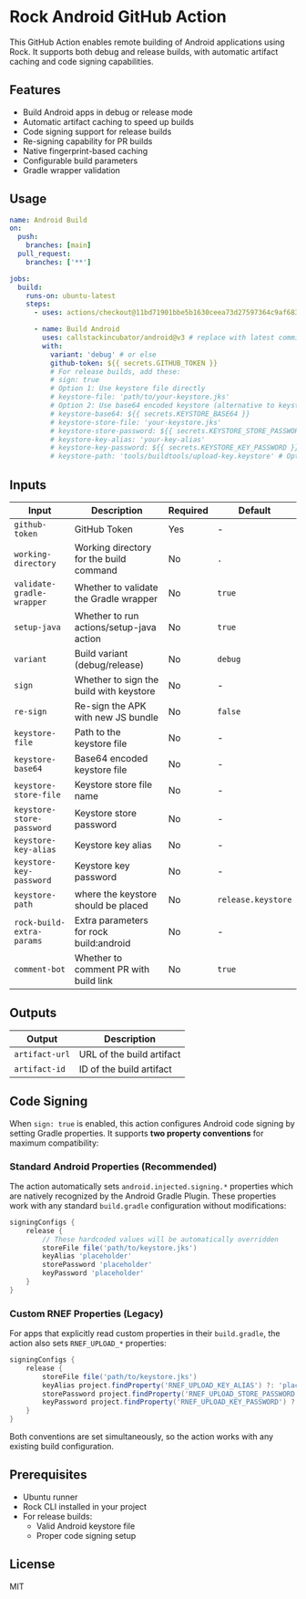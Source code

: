 # Rock Android GitHub Action

This GitHub Action enables remote building of Android applications using Rock. It supports both debug and release builds, with automatic artifact caching and code signing capabilities.

## Features

- Build Android apps in debug or release mode
- Automatic artifact caching to speed up builds
- Code signing support for release builds
- Re-signing capability for PR builds
- Native fingerprint-based caching
- Configurable build parameters
- Gradle wrapper validation

## Usage

```yaml
name: Android Build
on:
  push:
    branches: [main]
  pull_request:
    branches: ['**']

jobs:
  build:
    runs-on: ubuntu-latest
    steps:
      - uses: actions/checkout@11bd71901bbe5b1630ceea73d27597364c9af683 # v4.2.2

      - name: Build Android
        uses: callstackincubator/android@v3 # replace with latest commit hash
        with:
          variant: 'debug' # or else
          github-token: ${{ secrets.GITHUB_TOKEN }}
          # For release builds, add these:
          # sign: true
          # Option 1: Use keystore file directly
          # keystore-file: 'path/to/your-keystore.jks'
          # Option 2: Use base64 encoded keystore (alternative to keystore-file)
          # keystore-base64: ${{ secrets.KEYSTORE_BASE64 }}
          # keystore-store-file: 'your-keystore.jks'
          # keystore-store-password: ${{ secrets.KEYSTORE_STORE_PASSWORD }}
          # keystore-key-alias: 'your-key-alias'
          # keystore-key-password: ${{ secrets.KEYSTORE_KEY_PASSWORD }}
          # keystore-path: 'tools/buildtools/upload-key.keystore' # Optional: for custom keystore locations
```

## Inputs

| Input                     | Description                              | Required | Default            |
| ------------------------- | ---------------------------------------- | -------- | ------------------ |
| `github-token`            | GitHub Token                             | Yes      | -                  |
| `working-directory`       | Working directory for the build command  | No       | `.`                |
| `validate-gradle-wrapper` | Whether to validate the Gradle wrapper   | No       | `true`             |
| `setup-java`              | Whether to run actions/setup-java action | No       | `true`             |
| `variant`                 | Build variant (debug/release)            | No       | `debug`            |
| `sign`                    | Whether to sign the build with keystore  | No       | -                  |
| `re-sign`                 | Re-sign the APK with new JS bundle       | No       | `false`            |
| `keystore-file`           | Path to the keystore file                | No       | -                  |
| `keystore-base64`         | Base64 encoded keystore file             | No       | -                  |
| `keystore-store-file`     | Keystore store file name                 | No       | -                  |
| `keystore-store-password` | Keystore store password                  | No       | -                  |
| `keystore-key-alias`      | Keystore key alias                       | No       | -                  |
| `keystore-key-password`   | Keystore key password                    | No       | -                  |
| `keystore-path`           | where the keystore should be placed      | No       | `release.keystore` |
| `rock-build-extra-params` | Extra parameters for rock build:android  | No       | -                  |
| `comment-bot`             | Whether to comment PR with build link    | No       | `true`             |

## Outputs

| Output         | Description               |
| -------------- | ------------------------- |
| `artifact-url` | URL of the build artifact |
| `artifact-id`  | ID of the build artifact  |

## Code Signing

When `sign: true` is enabled, this action configures Android code signing by setting Gradle properties. It supports **two property conventions** for maximum compatibility:

### Standard Android Properties (Recommended)

The action automatically sets `android.injected.signing.*` properties which are natively recognized by the Android Gradle Plugin. These properties work with any standard `build.gradle` configuration without modifications:

```gradle
signingConfigs {
    release {
        // These hardcoded values will be automatically overridden
        storeFile file('path/to/keystore.jks')
        keyAlias 'placeholder'
        storePassword 'placeholder'
        keyPassword 'placeholder'
    }
}
```

### Custom RNEF Properties (Legacy)

For apps that explicitly read custom properties in their `build.gradle`, the action also sets `RNEF_UPLOAD_*` properties:

```gradle
signingConfigs {
    release {
        storeFile file('path/to/keystore.jks')
        keyAlias project.findProperty('RNEF_UPLOAD_KEY_ALIAS') ?: 'placeholder'
        storePassword project.findProperty('RNEF_UPLOAD_STORE_PASSWORD') ?: 'placeholder'
        keyPassword project.findProperty('RNEF_UPLOAD_KEY_PASSWORD') ?: 'placeholder'
    }
}
```

Both conventions are set simultaneously, so the action works with any existing build configuration.

## Prerequisites

- Ubuntu runner
- Rock CLI installed in your project
- For release builds:
  - Valid Android keystore file
  - Proper code signing setup

## License

MIT
